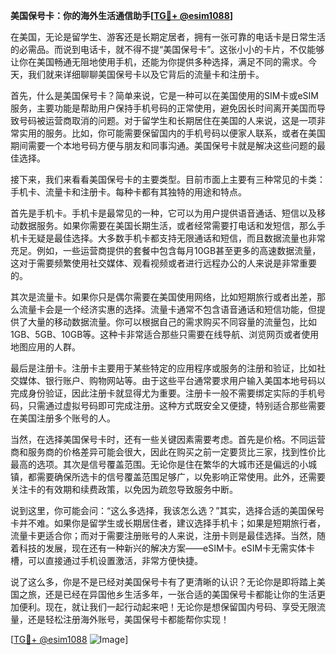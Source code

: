**美国保号卡：你的海外生活通信助手[[TG💪+ @esim1088](https://t.me/s/esim1088)]**

在美国，无论是留学生、游客还是长期定居者，拥有一张可靠的电话卡是日常生活的必需品。而说到电话卡，就不得不提“美国保号卡”。这张小小的卡片，不仅能够让你在美国畅通无阻地使用手机，还能为你提供多种选择，满足不同的需求。今天，我们就来详细聊聊美国保号卡以及它背后的流量卡和注册卡。

首先，什么是美国保号卡？简单来说，它是一种可以在美国使用的SIM卡或eSIM服务，主要功能是帮助用户保持手机号码的正常使用，避免因长时间离开美国而导致号码被运营商取消的问题。对于留学生和长期居住在美国的人来说，这是一项非常实用的服务。比如，你可能需要保留国内的手机号码以便家人联系，或者在美国期间需要一个本地号码方便与朋友和同事沟通。美国保号卡就是解决这些问题的最佳选择。

接下来，我们来看看美国保号卡的主要类型。目前市面上主要有三种常见的卡类：手机卡、流量卡和注册卡。每种卡都有其独特的用途和特点。

首先是手机卡。手机卡是最常见的一种，它可以为用户提供语音通话、短信以及移动数据服务。如果你需要在美国长期生活，或者经常需要打电话和发短信，那么手机卡无疑是最佳选择。大多数手机卡都支持无限通话和短信，而且数据流量也非常充足。例如，一些运营商提供的套餐中包含每月10GB甚至更多的高速数据流量，这对于需要频繁使用社交媒体、观看视频或者进行远程办公的人来说是非常重要的。

其次是流量卡。如果你只是偶尔需要在美国使用网络，比如短期旅行或者出差，那么流量卡会是一个经济实惠的选择。流量卡通常不包含语音通话和短信功能，但提供了大量的移动数据流量。你可以根据自己的需求购买不同容量的流量包，比如1GB、5GB、10GB等。这种卡非常适合那些只需要在线导航、浏览网页或者使用地图应用的人群。

最后是注册卡。注册卡主要用于某些特定的应用程序或服务的注册和验证，比如社交媒体、银行账户、购物网站等。由于这些平台通常要求用户输入美国本地号码以完成身份验证，因此注册卡就显得尤为重要。注册卡一般不需要绑定实际的手机号码，只需通过虚拟号码即可完成注册。这种方式既安全又便捷，特别适合那些需要在美国注册多个账号的人。

当然，在选择美国保号卡时，还有一些关键因素需要考虑。首先是价格。不同运营商和服务商的价格差异可能会很大，因此在购买之前一定要货比三家，找到性价比最高的选项。其次是信号覆盖范围。无论你是住在繁华的大城市还是偏远的小城镇，都需要确保所选卡的信号覆盖范围足够广，以免影响正常使用。此外，还需要关注卡的有效期和续费政策，以免因为疏忽导致服务中断。

说到这里，你可能会问：“这么多选择，我该怎么选？”其实，选择合适的美国保号卡并不难。如果你是留学生或长期居住者，建议选择手机卡；如果是短期旅行者，流量卡更适合你；而对于需要注册账号的人来说，注册卡则是最佳选择。当然，随着科技的发展，现在还有一种新兴的解决方案——eSIM卡。eSIM卡无需实体卡槽，可以直接通过手机设置激活，非常方便快捷。

说了这么多，你是不是已经对美国保号卡有了更清晰的认识？无论你是即将踏上美国之旅，还是已经在异国他乡生活多年，一张合适的美国保号卡都能让你的生活更加便利。现在，就让我们一起行动起来吧！无论你是想保留国内号码、享受无限流量，还是轻松注册海外账号，美国保号卡都能帮你实现！

[[TG💪+ @esim1088](https://t.me/s/esim1088) ![Image](https://i.postimg.cc/4NQfJmqS/Snipaste-2025-05-13-00-14-12.png)]